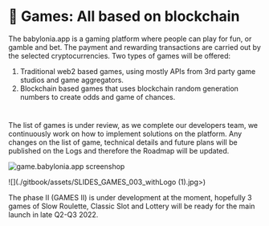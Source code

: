 # 🎰 Games: All based on blockchain
The babylonia.app is a gaming platform where people can play for fun, or gamble and bet. The payment and rewarding transactions are carried out by the selected cryptocurrencies. Two types of games will be offered: 
1. Traditional web2 based games, using mostly APIs from 3rd party game studios and game aggregators.
2. Blockchain based games that uses blockchain random generation numbers to create odds and game of chances.
#
The list of games is under review, as we complete our developers team, we continuously work on how to implement solutions on the platform. Any changes on the list of game, technical details and future plans will be published on the Logs and therefore the Roadmap will be updated.

![game.babylonia.app screenshop](./gitbook/assets/SLIDES/Screenshot_GAME_preview_01.png)




![](./gitbook/assets/SLIDES\_GAMES\_003\_withLogo (1).jpg>)

The phase II (GAMES II) is under development at the moment, hopefully 3 games of Slow Roulette, Classic Slot and Lottery will be ready for the main launch in late Q2-Q3 2022. 

